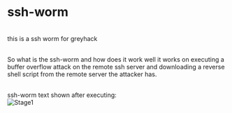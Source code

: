 # ssh-worm
<br>this is a ssh worm for greyhack</br>

<br>So what is the ssh-worm and how does it work well it works on executing a buffer overflow attack on the remote ssh server and downloading a reverse shell script from the remote server the attacker has.</br>

<br>ssh-worm text shown after executing:</br>
![Stage1](https://github.com/user-attachments/assets/ed8875fe-94ff-464f-b9a5-534225d11562)
